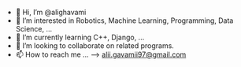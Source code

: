 - 👋 Hi, I’m @alighavami
- 👀 I’m interested in Robotics, Machine Learning, Programming, Data Science, ...
- 🌱 I’m currently learning C++, Django, ... 
- 💞️ I’m looking to collaborate on related programs.
- 📫 How to reach me ... --> alii.gavamii97@gmail.com

<!---
alighavami/alighavami is a ✨ special ✨ repository because its `README.md` (this file) appears on your GitHub profile.
You can click the Preview link to take a look at your changes.
--->

